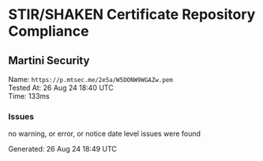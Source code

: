 # STIR/SHAKEN Certificate Repository Compliance

## Martini Security

Name: `https://p.mtsec.me/2e5a/W5DONW9WGAZw.pem`\
Tested At: 26 Aug 24 18:40 UTC\
Time: 133ms

### Issues

no warning, or error, or notice date level issues were found

Generated: 26 Aug 24 18:49 UTC